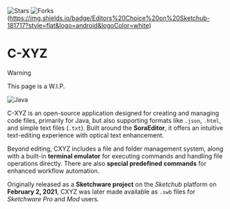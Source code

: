 ![Stars](https://img.shields.io/github/stars/InfiniteLoops87/C-XYZ)
![Forks](https://img.shields.io/github/forks/InfiniteLoops87/C-XYZ)
(https://img.shields.io/badge/Editors%20Choice%20on%20Sketchub-181717?style=flat&logo=android&logoColor=white)

# C-XYZ  

>[!WARNING]
>This page is a W.I.P.


![Java](https://img.shields.io/badge/java-%23ED8B00.svg?style=for-the-badge&logo=openjdk&logoColor=white)

C-XYZ is an open-source application designed for creating and managing code files, primarily for Java, but also supporting formats like `.json`, `.html`, and simple text files (`.txt`). Built around the **SoraEditor**, it offers an intuitive text-editing experience with optical text enhancement.

Beyond editing, CXYZ includes a file and folder management system, along with a built-in **terminal emulator** for executing commands and handling file operations directly. There are also **special predefined commands** for enhanced workflow automation.  

Originally released as a **Sketchware project** on the *Sketchub* platform on **February 2, 2021**, CXYZ was later made available as `.swb` files for *Sketchware Pro* and *Mod* users.

